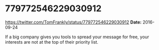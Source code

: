 # 779772546229030912
https://twitter.com/TomFrankly/status/779772546229030912
**Date:** 2016-09-24

If a big company gives you tools to spread your message for free, your interests are not at the top of their priority list.
